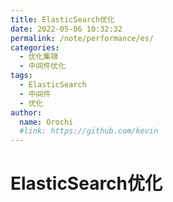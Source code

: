 ```yaml
---
title: ElasticSearch优化
date: 2022-05-06 10:32:32
permalink: /note/performance/es/
categories:
  - 优化集锦
  - 中间件优化
tags:
  - ElasticSearch
  - 中间件
  - 优化
author: 
  name: Orochi
  #link: https://github.com/kevin
---
```

# ElasticSearch优化
